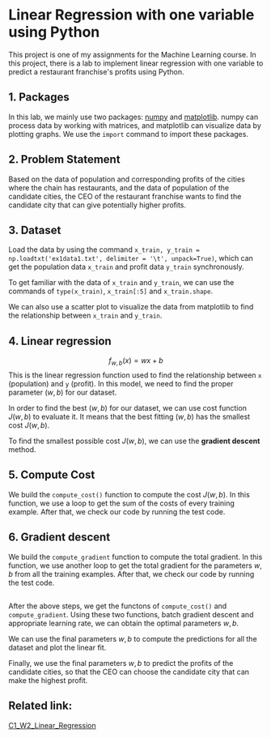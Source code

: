 # Linear Regression with one variable using Python

This project is one of my assignments for the Machine Learning course. In this project, there is a lab to implement linear regression with one variable to predict a restaurant franchise's profits using Python.

## 1. Packages
In this lab, we mainly use two packages: [numpy](www.numpy.org) and [matplotlib](http://matplotlib.org). numpy can process data by working with matrices, and matplotlib can visualize data by plotting graphs. We use the `import` command to import these packages.

## 2. Problem Statement
Based on the data of population and corresponding profits of the cities where the chain has restaurants, and the data of population of the candidate cities, the CEO of the restaurant franchise wants to find the candidate city that can give potentially higher profits.

## 3. Dataset
Load the data by using the command `x_train, y_train = np.loadtxt('ex1data1.txt', delimiter = '\t', unpack=True)`, which can get the population data `x_train` and profit data `y_train` synchronously.   

To get familiar with the data of `x_train` and `y_train`, we can use the commands of `type(x_train)`, `x_train[:5]` and `x_train.shape`.  

We can also use a scatter plot to visualize the data from matplotlib to find the relationship between `x_train` and `y_train`.

## 4. Linear regression
$$f_{w, b}(x) = wx + b$$
This is the linear regression function used to find the relationship between `x` (population) and `y` (profit). In this model, we need to find the proper parameter $(w,b)$ for our dataset.  

In order to find the best $(w, b)$ for our dataset, we can use cost function $J(w,b)$ to evaluate it. It means that the best fitting $(w, b)$ has the smallest cost $J(w, b)$.  

To find the smallest possible cost $J(w, b)$, we can use the **gradient descent** method.

## 5. Compute Cost
We build the `compute_cost()` function to compute the cost $J(w, b)$. In this function, we use a loop to get the sum of the costs of every training example. After that, we check our code by running the test code.

## 6. Gradient descent
We build the `compute_gradient` function to compute the total gradient. In this function, we use another loop to get the total gradient for the parameters $w, b$ from all the training examples. After that, we check our code by running the test code.

##
After the above steps, we get the functons of `compute_cost()` and `compute_gradient`. Using these two functions, batch gradient descent and appropriate learning rate, we can obtain the optimal parameters $w, b$.

We can use the final parameters $w, b$ to compute the predictions for all the dataset and plot the linear fit.

Finally, we use the final parameters $w, b$ to predict the profits of the candidate cities, so that the CEO can choose the candidate city that can make the highest profit.


## Related link: 
[C1_W2_Linear_Regression](https://github.com/x24-byte/CPSC5616CS_ML/blob/main/C1_W2_Linear_Regression.ipynb)



